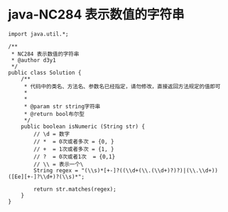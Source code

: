 # java-NC284 表示数值的字符串


    import java.util.*;
    
    /**
     * NC284 表示数值的字符串
     * @author d3y1
     */
    public class Solution {
        /**
         * 代码中的类名、方法名、参数名已经指定，请勿修改，直接返回方法规定的值即可
         *
         *
         * @param str string字符串
         * @return bool布尔型
         */
        public boolean isNumeric (String str) {
            // \d = 数字
            // *  = 0次或者多次 = {0, }
            // +  = 1次或者多次 = {1, }
            // ?  = 0次或者1次  = {0,1}
            // \\ = 表示一个\
            String regex = "(\\s)*[+-]?((\\d+(\\.(\\d+)?)?)|(\\.\\d+))([Ee][+-]?\\d+)?(\\s)*";
    
            return str.matches(regex);
        }
    }

  

